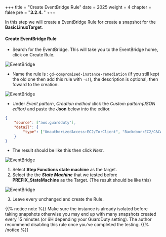 +++
title = "Create EventBridge Rule"
date = 2025
weight = 4
chapter = false
pre = "<b>3.2.4. </b>"
+++

In this step we will create a EventBridge Rule for create a snapshot for the **BasicLinuxTarget**.

<!-- #### **Create EventBridge Rule**: -->

#### Create EventBridge Rule
- Search for the EventBridge. This will take you to the EventBridge home, click on Create Rule.

![EventBridge](../../../images/3/3.1/3.1.4/Create_rule.png?width=90pc)

- Name the rule is : `gd-compromised-instance-remediation` (if you still kept the old one then add this rule with `-sf`), the description is optional, then foward to the creation.

![EventBridge](../../../images/3/3.1/3.1.4/Create_rule_naming.png?width=90pc)

- Under _Event pattern_, _Creation method_ click the _Custom pattern(JSON editor)_ and paste the **Json** below into the editor.
```json
{
    "source": ["aws.guardduty"],
    "detail": {
        "type": ["UnauthorizedAccess:EC2/TorClient", "Backdoor:EC2/C&CActivity.B!DNS", "Trojan:EC2/DNSDataExfiltration", "CryptoCurrency:EC2/BitcoinTool.B", "CryptoCurrency:EC2/BitcoinTool.B!DNS"]
    }
}
```
- The result should be like this then click _Next_.

![EventBridge](../../../images/3/3.1/3.1.4/Create_rule_event_pattern.png?width=90pc)

1. Select **Step Functions state machine** as the target.
2. Select the the _**State Machine**_ that we tested before **PREFIX_StateMachine** as the Target. (The result should be like this)

![EventBridge](../../../images/3/3.2/3.2.4/Create_rule_target.png?width=90pc)

3. Leave every unchanged and create the Rule.

{{% notice note %}}
Make sure the instance is already isolated before taking snapshots otherwise you may end up with many snapshots created every 15 minutes 
(or 6H depending your GuardDuty setting). The author recommend disabling this rule once you've completed the testing.
{{% /notice %}}

